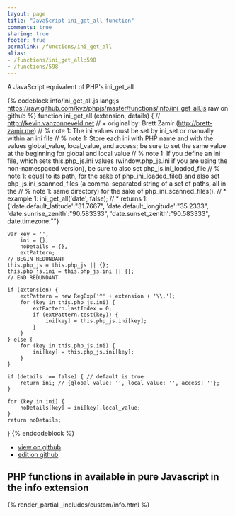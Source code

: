 ```yaml
---
layout: page
title: "JavaScript ini_get_all function"
comments: true
sharing: true
footer: true
permalink: /functions/ini_get_all
alias:
- /functions/ini_get_all:598
- /functions/598
---
```

<!-- Generated by Rakefile:build -->
A JavaScript equivalent of PHP's ini_get_all

{% codeblock info/ini_get_all.js lang:js https://raw.github.com/kvz/phpjs/master/functions/info/ini_get_all.js raw on github %}
function ini_get_all (extension, details) {
    // http://kevin.vanzonneveld.net
    // +   original by: Brett Zamir (http://brett-zamir.me)
    // %        note 1: The ini values must be set by ini_set or manually within an ini file
    // %        note 1: Store each ini with PHP name and with the values global_value, local_value, and access; be sure to set the same value at the beginning for global and local value
    // %        note 1: If you define an ini file, which sets this.php_js.ini values (window.php_js.ini if you are using the non-namespaced version), be sure to also set php_js.ini_loaded_file 
    // %        note 1: equal to its path, for the sake of php_ini_loaded_file() and also set php_js.ini_scanned_files (a comma-separated string of a set of paths, all in the 
    // %        note 1: same directory) for the sake of php_ini_scanned_files().
    // *     example 1: ini_get_all('date', false);
    // *     returns 1: {'date.default_latitude':"31.7667", 'date.default_longitude':"35.2333", 'date.sunrise_zenith':"90.583333", 'date.sunset_zenith':"90.583333", date.timezone:""}

    var key = '',
        ini = {},
        noDetails = {},
        extPattern;
    // BEGIN REDUNDANT
    this.php_js = this.php_js || {};
    this.php_js.ini = this.php_js.ini || {};
    // END REDUNDANT

    if (extension) {
        extPattern = new RegExp('^' + extension + '\\.');
        for (key in this.php_js.ini) {
            extPattern.lastIndex = 0;
            if (extPattern.test(key)) {
                ini[key] = this.php_js.ini[key];
            }
        }
    } else {
        for (key in this.php_js.ini) {
            ini[key] = this.php_js.ini[key];
        }
    }

    if (details !== false) { // default is true
        return ini; // {global_value: '', local_value: '', access: ''};
    }

    for (key in ini) {
        noDetails[key] = ini[key].local_value;
    }
    return noDetails;
}
{% endcodeblock %}

 - [view on github](https://github.com/kvz/phpjs/blob/master/functions/info/ini_get_all.js)
 - [edit on github](https://github.com/kvz/phpjs/edit/master/functions/info/ini_get_all.js)

## PHP functions in available in pure Javascript in the info extension
{% render_partial _includes/custom/info.html %}
